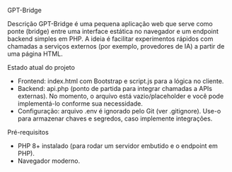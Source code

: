 GPT-Bridge

Descrição
GPT-Bridge é uma pequena aplicação web que serve como ponte (bridge) entre uma interface estática no navegador e um endpoint backend simples em PHP. A ideia é facilitar experimentos rápidos com chamadas a serviços externos (por exemplo, provedores de IA) a partir de uma página HTML.

Estado atual do projeto
- Frontend: index.html com Bootstrap e script.js para a lógica no cliente.
- Backend: api.php (ponto de partida para integrar chamadas a APIs externas). No momento, o arquivo está vazio/placeholder e você pode implementá-lo conforme sua necessidade.
- Configuração: arquivo .env é ignorado pelo Git (ver .gitignore). Use-o para armazenar chaves e segredos, caso implemente integrações.

Pré-requisitos
- PHP 8+ instalado (para rodar um servidor embutido e o endpoint em PHP).
- Navegador moderno.

